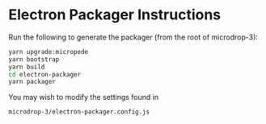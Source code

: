 # Electron Packager Instructions

Run the following to generate the packager (from the root of microdrop-3):
```bash
yarn upgrade:micropede
yarn bootstrap
yarn build
cd electron-packager
yarn packager
```

You may wish to modify the settings found in 
```
microdrop-3/electron-packager.config.js
```
